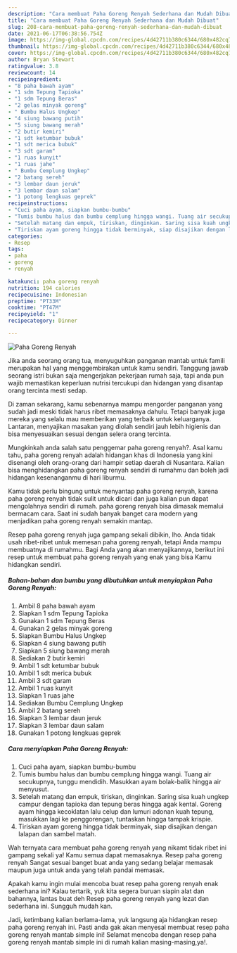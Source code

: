 ```yaml
---
description: "Cara membuat Paha Goreng Renyah Sederhana dan Mudah Dibuat"
title: "Cara membuat Paha Goreng Renyah Sederhana dan Mudah Dibuat"
slug: 208-cara-membuat-paha-goreng-renyah-sederhana-dan-mudah-dibuat
date: 2021-06-17T06:38:56.754Z
image: https://img-global.cpcdn.com/recipes/4d42711b380c6344/680x482cq70/paha-goreng-renyah-foto-resep-utama.jpg
thumbnail: https://img-global.cpcdn.com/recipes/4d42711b380c6344/680x482cq70/paha-goreng-renyah-foto-resep-utama.jpg
cover: https://img-global.cpcdn.com/recipes/4d42711b380c6344/680x482cq70/paha-goreng-renyah-foto-resep-utama.jpg
author: Bryan Stewart
ratingvalue: 3.8
reviewcount: 14
recipeingredient:
- "8 paha bawah ayam"
- "1 sdm Tepung Tapioka"
- "1 sdm Tepung Beras"
- "2 gelas minyak goreng"
- " Bumbu Halus Ungkep"
- "4 siung bawang putih"
- "5 siung bawang merah"
- "2 butir kemiri"
- "1 sdt ketumbar bubuk"
- "1 sdt merica bubuk"
- "3 sdt garam"
- "1 ruas kunyit"
- "1 ruas jahe"
- " Bumbu Cemplung Ungkep"
- "2 batang sereh"
- "3 lembar daun jeruk"
- "3 lembar daun salam"
- "1 potong lengkuas geprek"
recipeinstructions:
- "Cuci paha ayam, siapkan bumbu-bumbu"
- "Tumis bumbu halus dan bumbu cemplung hingga wangi. Tuang air secukupnya, tunggu mendidih. Masukkan ayam bolak-balik hingga air menyusut."
- "Setelah matang dan empuk, tiriskan, dinginkan. Saring sisa kuah ungkep campur dengan tapioka dan tepung beras hingga agak kental. Goreng ayam hingga kecoklatan lalu celup dan lumuri adonan kuah tepung, masukkan lagi ke penggorengan, tuntaskan hingga tampak krispie."
- "Tiriskan ayam goreng hingga tidak berminyak, siap disajikan dengan lalapan dan sambel matah."
categories:
- Resep
tags:
- paha
- goreng
- renyah

katakunci: paha goreng renyah 
nutrition: 194 calories
recipecuisine: Indonesian
preptime: "PT33M"
cooktime: "PT47M"
recipeyield: "1"
recipecategory: Dinner

---
```



![Paha Goreng Renyah](https://img-global.cpcdn.com/recipes/4d42711b380c6344/680x482cq70/paha-goreng-renyah-foto-resep-utama.jpg)

Jika anda seorang orang tua, menyuguhkan panganan mantab untuk famili merupakan hal yang menggembirakan untuk kamu sendiri. Tanggung jawab seorang istri bukan saja mengerjakan pekerjaan rumah saja, tapi anda pun wajib memastikan keperluan nutrisi tercukupi dan hidangan yang disantap orang tercinta mesti sedap.

Di zaman  sekarang, kamu sebenarnya mampu mengorder panganan yang sudah jadi meski tidak harus ribet memasaknya dahulu. Tetapi banyak juga mereka yang selalu mau memberikan yang terbaik untuk keluarganya. Lantaran, menyajikan masakan yang diolah sendiri jauh lebih higienis dan bisa menyesuaikan sesuai dengan selera orang tercinta. 



Mungkinkah anda salah satu penggemar paha goreng renyah?. Asal kamu tahu, paha goreng renyah adalah hidangan khas di Indonesia yang kini disenangi oleh orang-orang dari hampir setiap daerah di Nusantara. Kalian bisa menghidangkan paha goreng renyah sendiri di rumahmu dan boleh jadi hidangan kesenanganmu di hari liburmu.

Kamu tidak perlu bingung untuk menyantap paha goreng renyah, karena paha goreng renyah tidak sulit untuk dicari dan juga kalian pun dapat mengolahnya sendiri di rumah. paha goreng renyah bisa dimasak memalui bermacam cara. Saat ini sudah banyak banget cara modern yang menjadikan paha goreng renyah semakin mantap.

Resep paha goreng renyah juga gampang sekali dibikin, lho. Anda tidak usah ribet-ribet untuk memesan paha goreng renyah, tetapi Anda mampu membuatnya di rumahmu. Bagi Anda yang akan menyajikannya, berikut ini resep untuk membuat paha goreng renyah yang enak yang bisa Kamu hidangkan sendiri.

<!--inarticleads1-->

##### Bahan-bahan dan bumbu yang dibutuhkan untuk menyiapkan Paha Goreng Renyah:

1. Ambil 8 paha bawah ayam
1. Siapkan 1 sdm Tepung Tapioka
1. Gunakan 1 sdm Tepung Beras
1. Gunakan 2 gelas minyak goreng
1. Siapkan  Bumbu Halus Ungkep
1. Siapkan 4 siung bawang putih
1. Siapkan 5 siung bawang merah
1. Sediakan 2 butir kemiri
1. Ambil 1 sdt ketumbar bubuk
1. Ambil 1 sdt merica bubuk
1. Ambil 3 sdt garam
1. Ambil 1 ruas kunyit
1. Siapkan 1 ruas jahe
1. Sediakan  Bumbu Cemplung Ungkep
1. Ambil 2 batang sereh
1. Siapkan 3 lembar daun jeruk
1. Siapkan 3 lembar daun salam
1. Gunakan 1 potong lengkuas geprek




<!--inarticleads2-->

##### Cara menyiapkan Paha Goreng Renyah:

1. Cuci paha ayam, siapkan bumbu-bumbu
1. Tumis bumbu halus dan bumbu cemplung hingga wangi. Tuang air secukupnya, tunggu mendidih. Masukkan ayam bolak-balik hingga air menyusut.
1. Setelah matang dan empuk, tiriskan, dinginkan. Saring sisa kuah ungkep campur dengan tapioka dan tepung beras hingga agak kental. Goreng ayam hingga kecoklatan lalu celup dan lumuri adonan kuah tepung, masukkan lagi ke penggorengan, tuntaskan hingga tampak krispie.
1. Tiriskan ayam goreng hingga tidak berminyak, siap disajikan dengan lalapan dan sambel matah.




Wah ternyata cara membuat paha goreng renyah yang nikamt tidak ribet ini gampang sekali ya! Kamu semua dapat memasaknya. Resep paha goreng renyah Sangat sesuai banget buat anda yang sedang belajar memasak maupun juga untuk anda yang telah pandai memasak.

Apakah kamu ingin mulai mencoba buat resep paha goreng renyah enak sederhana ini? Kalau tertarik, yuk kita segera buruan siapin alat dan bahannya, lantas buat deh Resep paha goreng renyah yang lezat dan sederhana ini. Sungguh mudah kan. 

Jadi, ketimbang kalian berlama-lama, yuk langsung aja hidangkan resep paha goreng renyah ini. Pasti anda gak akan menyesal membuat resep paha goreng renyah mantab simple ini! Selamat mencoba dengan resep paha goreng renyah mantab simple ini di rumah kalian masing-masing,ya!.

